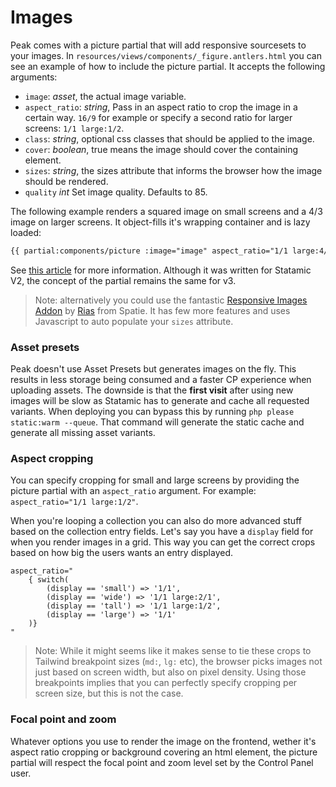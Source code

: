 # Images

Peak comes with a picture partial that will add responsive sourcesets to your images. In `resources/views/components/_figure.antlers.html` you can see an example of how to include the picture partial. It accepts the following arguments:

* `image`: *asset*, the actual image variable.
* `aspect_ratio`: *string*, Pass in an aspect ratio to crop the image in a certain way. `16/9` for example or specify a second ratio for larger screens: `1/1 large:1/2`.
* `class`: *string*, optional css classes that should be applied to the image.
* `cover`: *boolean*, true means the image should cover the containing element.
* `sizes`: *string*, the sizes attribute that informs the browser how the image should be rendered.
* `quality` *int* Set image quality. Defaults to 85.

The following example renders a squared image on small screens and a 4/3 image on larger screens. It object-fills it's wrapping container and is lazy loaded:

```html
{{ partial:components/picture :image="image" aspect_ratio="1/1 large:4/3" cover="true" sizes="(min-width: 768px) 35vw, 90vw" lazy="true" }}
```

See [this article](https://studio1902.nl/blog/responsive-images-with-statamic-tailwind-and-glide/) for more information. Although it was written for Statamic V2, the concept of the partial remains the same for v3.

> Note: alternatively you could use the fantastic [Responsive Images Addon](https://github.com/spatie/statamic-responsive-images) by [Rias](https://github.com/riasvdv) from Spatie. It has few more features and uses Javascript to auto populate your `sizes` attribute.

### Asset presets
Peak doesn't use Asset Presets but generates images on the fly. This results in less storage being consumed and a faster CP experience when uploading assets. The downside is that the **first visit** after using new images will be slow as Statamic has to generate and cache all requested variants. When deploying you can bypass this by running `php please static:warm --queue`. That command will generate the static cache and generate all missing asset variants.

### Aspect cropping
You can specify cropping for small and large screens by providing the picture partial with an `aspect_ratio` argument. For example: `aspect_ratio="1/1 large:1/2"`.

When you're looping a collection you can also do more advanced stuff based on the collection entry fields. Let's say you have a `display` field for when you render images in a grid. This way you can get the correct crops based on how big the users wants an entry displayed.

```antlers
aspect_ratio="
	{ switch(
		(display == 'small') => '1/1',
		(display == 'wide') => '1/1 large:2/1',
		(display == 'tall') => '1/1 large:1/2',
		(display == 'large') => '1/1'
	)}
"
```
> Note: While it might seems like it makes sense to tie these crops to Tailwind breakpoint sizes (`md:`, `lg:` etc), the browser picks images not just based on screen width, but also on pixel density. Using those breakpoints implies that you can perfectly specify cropping per screen size, but this is not the case.

### Focal point and zoom
Whatever options you use to render the image on the frontend, wether it's aspect ratio cropping or background covering an html element, the picture partial will respect the focal point and zoom level set by the Control Panel user.

